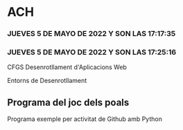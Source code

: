 # ACH

### JUEVES 5 DE MAYO DE 2022 Y SON LAS 17:17:35

### JUEVES 5 DE MAYO DE 2022 Y SON LAS 17:25:16
CFGS Desenrotllament d'Aplicacions Web

Entorns de Desenrotllament

## Programa del joc dels poals

Programa exemple per activitat de Github amb Python

